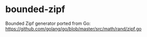 # bounded-zipf
Bounded Zipf generator ported from Go: https://github.com/golang/go/blob/master/src/math/rand/zipf.go
